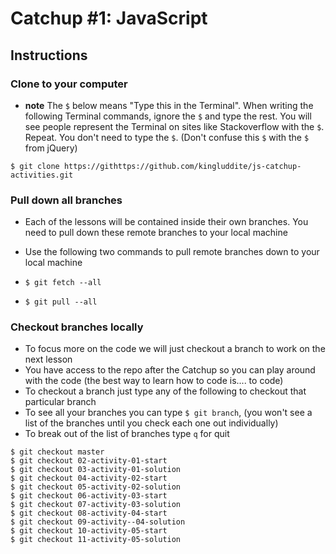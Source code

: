 # Catchup #1: JavaScript

## Instructions
### Clone to your computer
* **note** The `$` below means "Type this in the Terminal". When writing the following Terminal commands, ignore the `$` and type the rest. You will see people represent the Terminal on sites like Stackoverflow with the `$`. Repeat. You don't need to type the `$`. (Don't confuse this `$` with the `$` from jQuery)

`$ git clone https://githttps://github.com/kingluddite/js-catchup-activities.git`

### Pull down all branches
* Each of the lessons will be contained inside their own branches. You need to pull down these remote branches to your local machine
* Use the following two commands to pull remote branches down to your local machine

* `$ git fetch --all`
* `$ git pull --all`

### Checkout branches locally
* To focus more on the code we will just checkout a branch to work on the next lesson
* You have access to the repo after the Catchup so you can play around with the code (the best way to learn how to code is.... to code)
* To checkout a branch just type any of the following to checkout that particular branch
* To see all your branches you can type `$ git branch`, (you won't see a list of the branches until you check each one out individually)
* To break out of the list of branches type `q` for quit

```
$ git checkout master
$ git checkout 02-activity-01-start
$ git checkout 03-activity-01-solution
$ git checkout 04-activity-02-start
$ git checkout 05-activity-02-solution
$ git checkout 06-activity-03-start
$ git checkout 07-activity-03-solution
$ git checkout 08-activity-04-start
$ git checkout 09-activity--04-solution
$ git checkout 10-activity-05-start
$ git checkout 11-activity-05-solution
```
